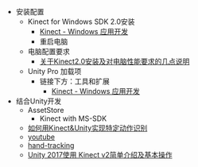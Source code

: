 *   安装配置
    *   Kinect for Windows SDK 2.0安装
        *   [Kinect - Windows 应用开发](https://developer.microsoft.com/zh-cn/windows/kinect/)
        *   重启电脑
    *   电脑配置要求
        *   [关于Kinect2.0安装及对电脑性能要求的几点说明](https://blog.csdn.net/lzRush/article/details/79948591)
    *   Unity Pro 加载项
        *   链接下方：工具和扩展
            *   [Kinect - Windows 应用开发](https://developer.microsoft.com/zh-cn/windows/kinect/)
*   结合Unity开发
    *   AssetStore
        *   Kinect with MS-SDK
    *   [如何用Kinect&Unity实现特定动作识别 ](https://zhuanlan.zhihu.com/p/63395371?utm_source=qq)
    *   [youtube](https://www.youtube.com/watch?v=fePCENFMYRc&list=PLmc6GPFDyfw-gF4aGw4Etgo0hJSWQcrYQ&index=4)
    *   [hand-tracking](https://pterneas.com/2014/03/21/kinect-for-windows-version-2-hand-tracking/)
    *   [Unity 2017使用 Kinect v2简单介绍及基本操作](https://blog.csdn.net/l1336037686/article/details/79952033)